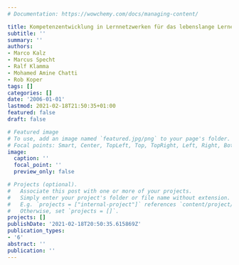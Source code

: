 ```yaml
---
# Documentation: https://wowchemy.com/docs/managing-content/

title: Kompetenzentwicklung in Lernnetzwerken für das lebenslange Lernen
subtitle: ''
summary: ''
authors:
- Marco Kalz
- Marcus Specht
- Ralf Klamma
- Mohamed Amine Chatti
- Rob Koper
tags: []
categories: []
date: '2006-01-01'
lastmod: 2021-02-18T21:50:35+01:00
featured: false
draft: false

# Featured image
# To use, add an image named `featured.jpg/png` to your page's folder.
# Focal points: Smart, Center, TopLeft, Top, TopRight, Left, Right, BottomLeft, Bottom, BottomRight.
image:
  caption: ''
  focal_point: ''
  preview_only: false

# Projects (optional).
#   Associate this post with one or more of your projects.
#   Simply enter your project's folder or file name without extension.
#   E.g. `projects = ["internal-project"]` references `content/project/deep-learning/index.md`.
#   Otherwise, set `projects = []`.
projects: []
publishDate: '2021-02-18T20:50:35.615869Z'
publication_types:
- '6'
abstract: ''
publication: ''
---
```

